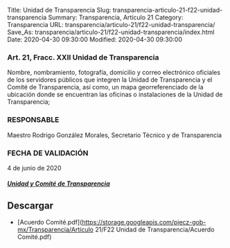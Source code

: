 Title: Unidad de Transparencia
Slug: transparencia-articulo-21-f22-unidad-transparencia
Summary: Transparencia, Artículo 21
Category: Transparencia
URL: transparencia/articulo-21/f22-unidad-transparencia/
Save_As: transparencia/articulo-21/f22-unidad-transparencia/index.html
Date: 2020-04-30 09:30:00
Modified: 2020-04-30 09:30:00


### Art. 21, Fracc. XXII Unidad de Transparencia

Nombre, nombramiento, fotografía, domicilio y correo electrónico oficiales de los servidores públicos que integren la Unidad de Transparencia y el Comité de Transparencia, así como, un mapa georreferenciado de la ubicación donde se encuentran las oficinas o instalaciones de la Unidad de Transparencia;

### RESPONSABLE

Maestro Rodrigo González Morales, Secretario Técnico y de Transparencia

### FECHA DE VALIDACIÓN

4 de junio de 2020

##### [Unidad y Comité de Transparencia](https://www.dropbox.com/s/ks5lfcd4p2d6d5n/Unidad%20de%20Transparencia.ppsx?dl=0)


## Descargar


* [Acuerdo Comité.pdf](https://storage.googleapis.com/pjecz-gob-mx/Transparencia/Artículo 21/F22 Unidad de Transparencia/Acuerdo Comité.pdf)


